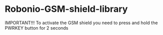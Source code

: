 # Robonio-GSM-shield-library
IMPORTANT!!!
To activate the GSM shield you need to press and hold the PWRKEY button for 2 seconds
